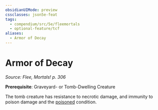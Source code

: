 ```yaml
---
obsidianUIMode: preview
cssclasses: json5e-feat
tags:
  - compendium/src/5e/fleemortals
  - optional-feature/tcf
aliases:
  - Armor of Decay
---
```

# Armor of Decay
*Source: Flee, Mortals! p. 306*  

**Prerequisite**: Graveyard- or Tomb-Dwelling Creature

The tomb creature has resistance to necrotic damage, and immunity to poison damage and the [poisoned](2-Mechanics/CLI/rules/conditions.md#poisoned) condition.
